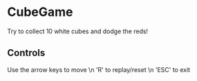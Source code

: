 # CubeGame
Try to collect 10 white cubes and dodge the reds!

## Controls

Use the arrow keys to move \n
'R' to replay/reset \n
'ESC' to exit
